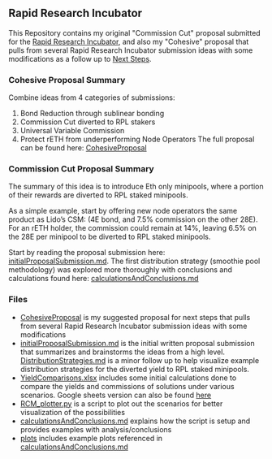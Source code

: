 ## Rapid Research Incubator

This Repository contains my original "Commission Cut" proposal submitted for the [Rapid Research Incubator](https://dao.rocketpool.net/t/options-forum-thread/), and also my "Cohesive" proposal that pulls from several Rapid Research Incubator submission ideas with some modifications as a follow up to [Next Steps](https://dao.rocketpool.net/t/rapid-research-review-next-steps/2709).

### Cohesive Proposal Summary

Combine ideas from 4 categories of submissions:

1. Bond Reduction through sublinear bonding
1. Commission Cut diverted to RPL stakers
1. Universal Variable Commission
1. Protect rETH from underperforming Node Operators
   The full proposal can be found here: [CohesiveProposal](/CohesiveProposal.md)

### Commission Cut Proposal Summary

The summary of this idea is to introduce Eth only minipools, where a portion of their
rewards are diverted to RPL staked minipools.

As a simple example, start by offering new node operators the same product as Lido’s CSM: (4E bond, and 7.5% commission on the other 28E). For an rETH holder, the commission could remain at 14%, leaving 6.5% on the 28E per minipool to be diverted to RPL staked minipools.

Start by reading the proposal submission here: [initialProposalSubmission.md](/initialProposalSubmission.md). The first distribution strategy (smoothie pool methodology) was explored more thoroughly with conclusions and calculations found here:
[calculationsAndConclusions.md](/calculationsAndConclusions.md)

### Files

- [CohesiveProposal](/CohesiveProposal.md) is my suggested proposal for next steps that pulls from several Rapid Research Incubator submission ideas with some modifications
- [initialProposalSubmission.md](/initialProposalSubmission.md) is the initial written proposal submission that summarizes and brainstorms the ideas from a high level. [DistributionStrategies.md](/DistributionStrategies.md) is a minor follow up to help visualize example distribution strategies for the diverted yield to RPL staked minipools.
- [YieldComparisons.xlsx](/YieldComparisons.xlsx) includes some initial calculations done to compare the yields and commissions of solutions under various scenarios. Google sheets version can also be found [here](https://docs.google.com/spreadsheets/d/12Q7qeI4TS-vMcviZIDuIwXO0p1UF5GUh/edit#gid=1728151719)
- [RCM_plotter.py](/RCM_plotter.py) is a script to plot out the scenarios for better visualization of the possibilities
- [calculationsAndConclusions.md](/calculationsAndConclusions.md) explains how the script is setup and provides examples with analysis/conclusions
- [plots](/plots/) includes example plots referenced in [calculationsAndConclusions.md](/calculationsAndConclusions.md)
